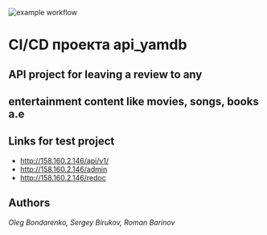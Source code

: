 ![example workflow](https://github.com/AltaiBabai/yamdb_final/actions/workflows/yamdb_workflow.yml/badge.svg)

# CI/CD проекта api_yamdb
## API project for leaving a review to any 
## entertainment content like movies, songs, books a.e

## Links for test project

- http://158.160.2.146/api/v1/ 
- http://158.160.2.146/admin
- http://158.160.2.146/redoc

## Authors
_Oleg Bondarenko, Sergey Birukov, Roman Barinov_
